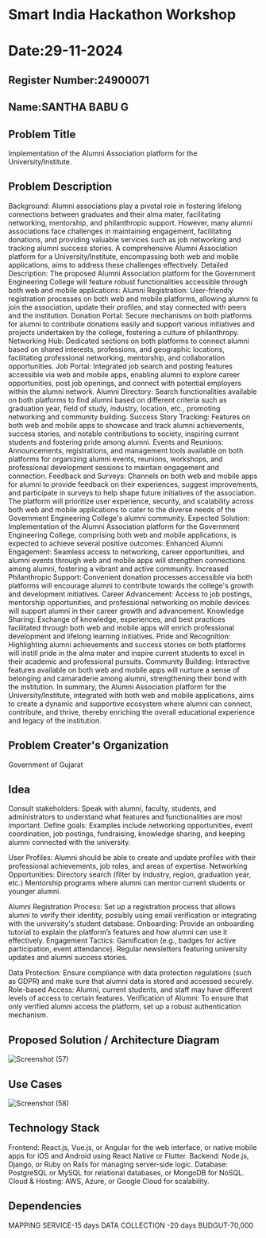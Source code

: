 # Smart India Hackathon Workshop
# Date:29-11-2024
## Register Number:24900071
## Name:SANTHA BABU G
## Problem Title
Implementation of the Alumni Association platform for the University/Institute.
## Problem Description
Background: Alumni associations play a pivotal role in fostering lifelong connections between graduates and their alma mater, facilitating networking, mentorship, and philanthropic support. However, many alumni associations face challenges in maintaining engagement, facilitating donations, and providing valuable services such as job networking and tracking alumni success stories. A comprehensive Alumni Association platform for a University/Institute, encompassing both web and mobile applications, aims to address these challenges effectively. Detailed Description: The proposed Alumni Association platform for the Government Engineering College will feature robust functionalities accessible through both web and mobile applications: Alumni Registration: User-friendly registration processes on both web and mobile platforms, allowing alumni to join the association, update their profiles, and stay connected with peers and the institution. Donation Portal: Secure mechanisms on both platforms for alumni to contribute donations easily and support various initiatives and projects undertaken by the college, fostering a culture of philanthropy. Networking Hub: Dedicated sections on both platforms to connect alumni based on shared interests, professions, and geographic locations, facilitating professional networking, mentorship, and collaboration opportunities. Job Portal: Integrated job search and posting features accessible via web and mobile apps, enabling alumni to explore career opportunities, post job openings, and connect with potential employers within the alumni network. Alumni Directory: Search functionalities available on both platforms to find alumni based on different criteria such as graduation year, field of study, industry, location, etc., promoting networking and community building. Success Story Tracking: Features on both web and mobile apps to showcase and track alumni achievements, success stories, and notable contributions to society, inspiring current students and fostering pride among alumni. Events and Reunions: Announcements, registrations, and management tools available on both platforms for organizing alumni events, reunions, workshops, and professional development sessions to maintain engagement and connection. Feedback and Surveys: Channels on both web and mobile apps for alumni to provide feedback on their experiences, suggest improvements, and participate in surveys to help shape future initiatives of the association. The platform will prioritize user experience, security, and scalability across both web and mobile applications to cater to the diverse needs of the Government Engineering College's alumni community. Expected Solution: Implementation of the Alumni Association platform for the Government Engineering College, comprising both web and mobile applications, is expected to achieve several positive outcomes: Enhanced Alumni Engagement: Seamless access to networking, career opportunities, and alumni events through web and mobile apps will strengthen connections among alumni, fostering a vibrant and active community. Increased Philanthropic Support: Convenient donation processes accessible via both platforms will encourage alumni to contribute towards the college's growth and development initiatives. Career Advancement: Access to job postings, mentorship opportunities, and professional networking on mobile devices will support alumni in their career growth and advancement. Knowledge Sharing: Exchange of knowledge, experiences, and best practices facilitated through both web and mobile apps will enrich professional development and lifelong learning initiatives. Pride and Recognition: Highlighting alumni achievements and success stories on both platforms will instill pride in the alma mater and inspire current students to excel in their academic and professional pursuits. Community Building: Interactive features available on both web and mobile apps will nurture a sense of belonging and camaraderie among alumni, strengthening their bond with the institution. In summary, the Alumni Association platform for the University/Institute, integrated with both web and mobile applications, aims to create a dynamic and supportive ecosystem where alumni can connect, contribute, and thrive, thereby enriching the overall educational experience and legacy of the institution.
## Problem Creater's Organization
Government of Gujarat

## Idea
Consult stakeholders: Speak with alumni, faculty, students, and administrators to understand what features and functionalities are most important.
Define goals: Examples include networking opportunities, event coordination, job postings, fundraising, knowledge sharing, and keeping alumni connected with the university.

User Profiles: Alumni should be able to create and update profiles with their professional achievements, job roles, and areas of expertise.
Networking Opportunities:
Directory search (filter by industry, region, graduation year, etc.)
Mentorship programs where alumni can mentor current students or younger alumni.


Alumni Registration Process: Set up a registration process that allows alumni to verify their identity, possibly using email verification or integrating with the university's student database.
Onboarding: Provide an onboarding tutorial to explain the platform’s features and how alumni can use it effectively.
Engagement Tactics:
Gamification (e.g., badges for active participation, event attendance).
Regular newsletters featuring university updates and alumni success stories.

Data Protection: Ensure compliance with data protection regulations (such as GDPR) and make sure that alumni data is stored and accessed securely.
Role-based Access: Alumni, current students, and staff may have different levels of access to certain features.
Verification of Alumni: To ensure that only verified alumni access the platform, set up a robust authentication mechanism.




## Proposed Solution / Architecture Diagram
![Screenshot (57)](https://github.com/user-attachments/assets/da744813-4c13-4565-9175-693eed52ac50)


## Use Cases
![Screenshot (58)](https://github.com/user-attachments/assets/9b0ec4b4-4232-485f-93db-74ec7dd70011)


## Technology Stack
Frontend: React.js, Vue.js, or Angular for the web interface, or native mobile apps for iOS and Android using React Native or Flutter.
Backend: Node.js, Django, or Ruby on Rails for managing server-side logic.
Database: PostgreSQL or MySQL for relational databases, or MongoDB for NoSQL.
Cloud & Hosting: AWS, Azure, or Google Cloud for scalability.



## Dependencies
MAPPING SERVICE-15 days
DATA COLLECTION -20 days
BUDGUT-70,000

